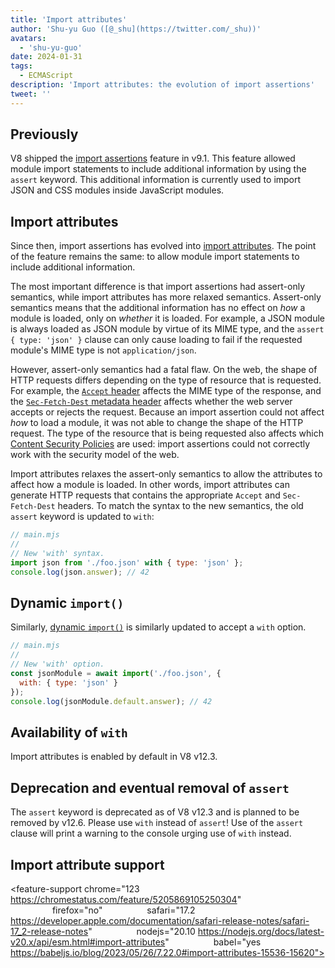 ```yaml
---
title: 'Import attributes'
author: 'Shu-yu Guo ([@_shu](https://twitter.com/_shu))'
avatars:
  - 'shu-yu-guo'
date: 2024-01-31
tags:
  - ECMAScript
description: 'Import attributes: the evolution of import assertions'
tweet: ''
---
```


## Previously

V8 shipped the [import assertions](https://chromestatus.com/feature/5765269513306112) feature in v9.1. This feature allowed module import statements to include additional information by using the `assert` keyword. This additional information is currently used to import JSON and CSS modules inside JavaScript modules.

## Import attributes

Since then, import assertions has evolved into [import attributes](https://github.com/tc39/proposal-import-attributes). The point of the feature remains the same: to allow module import statements to include additional information.

The most important difference is that import assertions had assert-only semantics, while import attributes has more relaxed semantics. Assert-only semantics means that the additional information has no effect on _how_ a module is loaded, only on _whether_ it is loaded. For example, a JSON module is always loaded as JSON module by virtue of its MIME type, and the `assert { type: 'json' }` clause can only cause loading to fail if the requested module's MIME type is not `application/json`.

However, assert-only semantics had a fatal flaw. On the web, the shape of HTTP requests differs depending on the type of resource that is requested. For example, the [`Accept` header](https://developer.mozilla.org/en-US/docs/Web/HTTP/Headers/Accept) affects the MIME type of the response, and the [`Sec-Fetch-Dest` metadata header](https://web.dev/articles/fetch-metadata) affects whether the web server accepts or rejects the request. Because an import assertion could not affect _how_ to load a module, it was not able to change the shape of the HTTP request. The type of the resource that is being requested also affects which [Content Security Policies](https://developer.mozilla.org/en-US/docs/Web/HTTP/CSP) are used: import assertions could not correctly work with the security model of the web.

Import attributes relaxes the assert-only semantics to allow the attributes to affect how a module is loaded. In other words, import attributes can generate HTTP requests that contains the appropriate `Accept` and `Sec-Fetch-Dest` headers. To match the syntax to the new semantics, the old `assert` keyword is updated to `with`:

```javascript
// main.mjs
//
// New 'with' syntax.
import json from './foo.json' with { type: 'json' };
console.log(json.answer); // 42
```

## Dynamic `import()`

Similarly, [dynamic `import()`](https://v8.dev/features/dynamic-import#dynamic) is similarly updated to accept a `with` option.

```javascript
// main.mjs
//
// New 'with' option.
const jsonModule = await import('./foo.json', {
  with: { type: 'json' }
});
console.log(jsonModule.default.answer); // 42
```

## Availability of `with`

Import attributes is enabled by default in V8 v12.3.

## Deprecation and eventual removal of `assert`

The `assert` keyword is deprecated as of V8 v12.3 and is planned to be removed by v12.6. Please use `with` instead of `assert`! Use of the `assert` clause will print a warning to the console urging use of `with` instead.

## Import attribute support

<feature-support chrome="123 https://chromestatus.com/feature/5205869105250304"
                 firefox="no"
                 safari="17.2 https://developer.apple.com/documentation/safari-release-notes/safari-17_2-release-notes"
                 nodejs="20.10 https://nodejs.org/docs/latest-v20.x/api/esm.html#import-attributes"
                 babel="yes https://babeljs.io/blog/2023/05/26/7.22.0#import-attributes-15536-15620"></feature-support>
